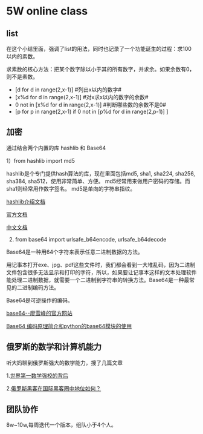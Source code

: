# 5W online class

## list
在这个小结里面，强调了list的用法，同时也记录了一个功能诞生的过程：求100以内的素数。

求素数的核心方法：把某个数字除以小于其的所有数字，并求余。如果余数有0，则不是素数。

* [d for d in range(2,x-1)]    #列出x以内的数字#
* [x%d for d in range(2,x-1)] #对x求x以内的数字的余数#
* 0 not in [x%d for d in range(2,x-1)] #判断哪些数的余数不是0#
* [p for p in range(2,x-1) if 0 not in [p%d for d in range(2,p-1)] ]

## 加密

通过结合两个内置的库 hashlib 和 Base64

1）from hashlib import md5

hashlib是个专门提供hash算法的库，现在里面包括md5, sha1, sha224, sha256, sha384, sha512，使用非常简单、方便。 
md5经常用来做用户密码的存储。而sha1则经常用作数字签名。
md5是单向的字符串指纹。


[hashlib介绍文档](http://www.liaoxuefeng.com/wiki/001374738125095c955c1e6d8bb493182103fac9270762a000/0013868328251266d86585fc9514536a638f06b41908d44000)

[官方文档](https://docs.python.org/2/library/hashlib.html)

[中文文档](http://blog.csdn.net/tys1986blueboy/article/details/7229199)

2) from base64 import urlsafe_b64encode, urlsafe_b64decode

Base64是一种用64个字符来表示任意二进制数据的方法。

用记事本打开exe、jpg、pdf这些文件时，我们都会看到一大堆乱码，因为二进制文件包含很多无法显示和打印的字符，所以，如果要让记事本这样的文本处理软件能处理二进制数据，就需要一个二进制到字符串的转换方法。Base64是一种最常见的二进制编码方法。

Base64是可逆操作的编码。

[base64--廖雪峰的官方网站](http://www.liaoxuefeng.com/wiki/001374738125095c955c1e6d8bb493182103fac9270762a000/001399413803339f4bbda5c01fc479cbea98b1387390748000)

[Base64 编码原理简介和python的base64模块的使用](http://blog.csdn.net/magictong/article/details/2687183)




## 俄罗斯的数学和计算机能力

听大妈聊到俄罗斯强大的数学能力，搜了几篇文章

1.[世界第一数学强校的背后](http://blog.csdn.net/xianlingmao/article/details/5528030)

2.[俄罗斯黑客在国际黑客圈中地位如何？](http://www.zhihu.com/question/24765834)



## 团队协作

8w~10w,每周迭代一个版本，组队小于4个人。









